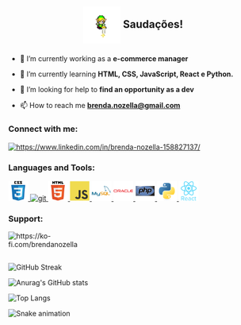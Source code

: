<h2>
  <p align="center"><img align="center" src="https://github.com/nozellabrenda/nozellabrenda/blob/main/assets/brenda_link.gif?raw=true" height="75px" /> Saudações!</p>
</h2>

- 🔭 I’m currently working as a **e-commerce manager**

- 🌱 I’m currently learning **HTML, CSS, JavaScript, React e Python.**

- 🤝 I’m looking for help to **find an opportunity as a dev**

- 📫 How to reach me **brenda.nozella@gmail.com**

<h3 align="left">Connect with me:</h3>
<p align="left">
<a href="https://linkedin.com/in/brenda-nozella-158827137/" target="blank"><img align="center" src="https://raw.githubusercontent.com/rahuldkjain/github-profile-readme-generator/master/src/images/icons/Social/linked-in-alt.svg" alt="https://www.linkedin.com/in/brenda-nozella-158827137/" height="30" width="40" /></a>
</p>

<h3 align="left">Languages and Tools:</h3>
<p align="left"> <a href="https://www.w3schools.com/css/" target="_blank" rel="noreferrer"> <img src="https://raw.githubusercontent.com/devicons/devicon/master/icons/css3/css3-original-wordmark.svg" alt="css3" width="40" height="40"/> </a> <a href="https://git-scm.com/" target="_blank" rel="noreferrer"> <img src="https://www.vectorlogo.zone/logos/git-scm/git-scm-icon.svg" alt="git" width="40" height="40"/> </a> <a href="https://www.w3.org/html/" target="_blank" rel="noreferrer"> <img src="https://raw.githubusercontent.com/devicons/devicon/master/icons/html5/html5-original-wordmark.svg" alt="html5" width="40" height="40"/> </a> <a href="https://developer.mozilla.org/en-US/docs/Web/JavaScript" target="_blank" rel="noreferrer"> <img src="https://raw.githubusercontent.com/devicons/devicon/master/icons/javascript/javascript-original.svg" alt="javascript" width="40" height="40"/> </a> <a href="https://www.mysql.com/" target="_blank" rel="noreferrer"> <img src="https://raw.githubusercontent.com/devicons/devicon/master/icons/mysql/mysql-original-wordmark.svg" alt="mysql" width="40" height="40"/> </a> <a href="https://www.oracle.com/" target="_blank" rel="noreferrer"> <img src="https://raw.githubusercontent.com/devicons/devicon/master/icons/oracle/oracle-original.svg" alt="oracle" width="40" height="40"/> </a> <a href="https://www.php.net" target="_blank" rel="noreferrer"> <img src="https://raw.githubusercontent.com/devicons/devicon/master/icons/php/php-original.svg" alt="php" width="40" height="40"/> </a> <a href="https://www.python.org" target="_blank" rel="noreferrer"> <img src="https://raw.githubusercontent.com/devicons/devicon/master/icons/python/python-original.svg" alt="python" width="40" height="40"/> </a> <a href="https://reactjs.org/" target="_blank" rel="noreferrer"> <img src="https://raw.githubusercontent.com/devicons/devicon/master/icons/react/react-original-wordmark.svg" alt="react" width="40" height="40"/> </a> </p>

<h3 align="left">Support:</h3>
<p><a href="https://ko-fi.com/https://ko-fi.com/brendanozella"> <img align="left" src="https://cdn.ko-fi.com/cdn/kofi3.png?v=3" height="50" width="210" alt="https://ko-fi.com/brendanozella" /></a>
</p><br><br>

##

![GitHub Streak](http://github-readme-streak-stats.herokuapp.com?user=nozellabrenda&theme=buefy&hide_border=false&date_format=M%20j%5B%2C%20Y%5D)

![Anurag's GitHub stats](https://github-readme-stats.vercel.app/api?username=nozellabrenda&theme=buefy&show_icons=true&count_private=true)

![Top Langs](https://github-readme-stats.vercel.app/api/top-langs/?username=nozellabrenda&theme=buefy)

![Snake animation](https://github.com/nozellabrenda/nozellabrenda/blob/output/github-contribution-grid-snake.svg)
